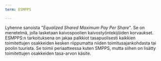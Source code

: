 ```yaml
---
term: ESMPPS

---
```

Lyhenne sanoista "*Equalized Shared Maximum Pay Per Share*". Se on menetelmä, jolla lasketaan kaivospoolien kaivostyöntekijöiden korvaukset. ESMPPS:n tarkoituksena on jakaa palkkiot tasapuolisesti kaikkien toimitettujen osakkeiden kesken riippumatta niiden toimitusajankohdasta tai poolin tuurista. Se toimii periaatteessa kuten SMPPS, mutta siihen on lisätty toimitettujen osakkeiden tasa-arvon käsite.